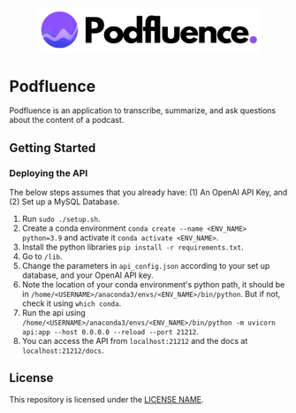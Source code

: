 <div align="center">
  <img src="img/logo.png" width="80%"><br>
</div>

# Podfluence

Podfluence is an application to transcribe, summarize, and ask questions about the content of a podcast.

## Getting Started

### Deploying the API
The below steps assumes that you already have: (1) An OpenAI API Key, and (2) Set up a MySQL Database.

1. Run `sudo ./setup.sh`.
2. Create a conda environment `conda create --name <ENV_NAME> python=3.9` and activate it `conda activate <ENV_NAME>`.
3. Install the python libraries `pip install -r requirements.txt`.
3. Go to `/lib`.
4. Change the parameters in `api_config.json` according to your set up database, and your OpenAI API key.
5. Note the location of your conda environment's python path, it should be in `/home/<USERNAME>/anaconda3/envs/<ENV_NAME>/bin/python`. But if not, check it using `which conda`.
6. Run the api using `/home/<USERNAME>/anaconda3/envs/<ENV_NAME>/bin/python -m uvicorn api:app --host 0.0.0.0 --reload --port 21212`.
7. You can access the API from `localhost:21212` and the docs at `localhost:21212/docs`.

## License

This repository is licensed under the [LICENSE NAME](LICENSE).
